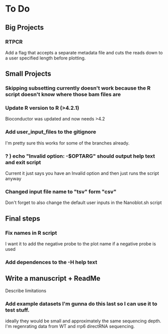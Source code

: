# To Do

## Big Projects
### RTPCR
Add a flag that accepts a separate metadata file and cuts the reads down to a user specified length before plotting.

## Small Projects 
### Skipping subsetting currently doesn't work because the R script doesn't know where those bam files are 

### Update R version to R (>4.2.1)
Bioconductor was updated and now needs >4.2

### Add user_input_files to the gitignore
I'm pretty sure this works for some of the branches already.

### \? ) echo "Invalid option: -$OPTARG" should output help text and exit script
Current it just says you have an Invalid option and then just runs the script anyway

### Changed input file name to "tsv" form "csv"
Don't forget to also change the default user inputs in the Nanoblot.sh script

## Final steps
### Fix names in R script
I want it to add the negative probe to the plot name if a negative probe is used

### Add dependences to the -H help text

## Write a manuscript + ReadMe
Describe limitations

### Add example datasets I'm gunna do this last so I can use it to test stuff.
ideally they would be small and approximately the same sequencing depth.
I'm regenrating data from WT and rrp6 directRNA sequencing. 
